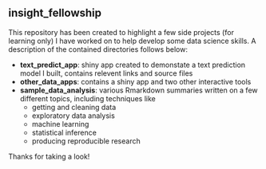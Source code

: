 ## insight_fellowship

This repository has been created to highlight a few side projects (for learning only) 
I have worked on to help develop some data science skills. A description of the 
contained directories follows below:

* **text_predict_app**: shiny app created to demonstate a text prediction model I built, 
contains relevent links and source files
* **other_data_apps**: contains a shiny app and two other interactive tools
* **sample_data_analysis**: various Rmarkdown summaries written on a few different topics, including techniques like
  - getting and cleaning data
  - exploratory data analysis
  - machine learning
  - statistical inference
  - producing reproducible research

Thanks for taking a look!
